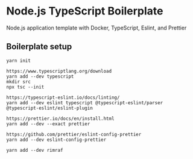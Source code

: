 # Node.js TypeScript Boilerplate

Node.js application template with Docker, TypeScript, Eslint, and Prettier

## Boilerplate setup

```
yarn init

https://www.typescriptlang.org/download
yarn add --dev typescript
mkdir src
npx tsc --init

https://typescript-eslint.io/docs/linting/
yarn add --dev eslint typescript @typescript-eslint/parser @typescript-eslint/eslint-plugin

https://prettier.io/docs/en/install.html
yarn add --dev --exact prettier

https://github.com/prettier/eslint-config-prettier
yarn add --dev eslint-config-prettier

yarn add --dev rimraf
```
